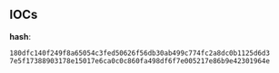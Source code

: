 
## IOCs

__hash__:

```text
180dfc140f249f8a65054c3fed50626f56db30ab499c774fc2a8dc0b1125d6d3
7e5f17388903178e15017e6ca0c0c860fa498df6f7e005217e86b9e42301964e
```